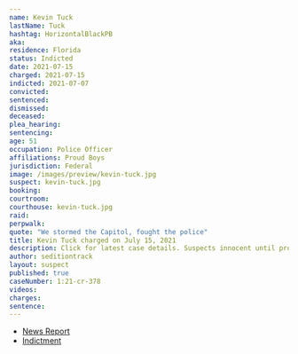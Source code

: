 ```yaml
---
name: Kevin Tuck
lastName: Tuck
hashtag: HorizontalBlackPB
aka:
residence: Florida
status: Indicted
date: 2021-07-15
charged: 2021-07-15
indicted: 2021-07-07
convicted:
sentenced:
dismissed:
deceased:
plea_hearing:
sentencing:
age: 51
occupation: Police Officer
affiliations: Proud Boys
jurisdiction: Federal
image: /images/preview/kevin-tuck.jpg
suspect: kevin-tuck.jpg
booking:
courtroom:
courthouse: kevin-tuck.jpg
raid:
perpwalk:
quote: "We stormed the Capitol, fought the police"
title: Kevin Tuck charged on July 15, 2021
description: Click for latest case details. Suspects innocent until proven guilty.
author: seditiontrack
layout: suspect
published: true
caseNumber: 1:21-cr-378
videos:
charges:
sentence:
---
```


- [News Report](https://www.wesh.com/article/windermere-officer-arrested-by-fbi-in-connection-with-us-capitol-riot/37039261)
- [Indictment](https://www.justice.gov/usao-dc/case-multi-defendant/file/1413516/download)

